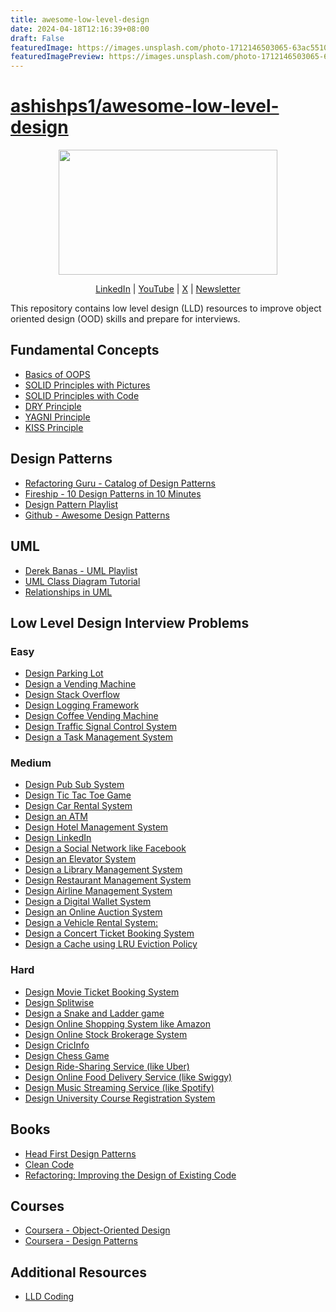 ```yaml
---
title: awesome-low-level-design
date: 2024-04-18T12:16:39+08:00
draft: False
featuredImage: https://images.unsplash.com/photo-1712146503065-63ac5510f2f3?ixid=M3w0NjAwMjJ8MHwxfHJhbmRvbXx8fHx8fHx8fDE3MTM0MTM3MTB8&ixlib=rb-4.0.3
featuredImagePreview: https://images.unsplash.com/photo-1712146503065-63ac5510f2f3?ixid=M3w0NjAwMjJ8MHwxfHJhbmRvbXx8fHx8fHx8fDE3MTM0MTM3MTB8&ixlib=rb-4.0.3
---
```


# [ashishps1/awesome-low-level-design](https://github.com/ashishps1/awesome-low-level-design)

<p align="center">
  <img src="images/lld-repo-logo.png" width="350" height="200">
</p>
<p align="center">
  <a href="https://www.linkedin.com/in/ashishps1/">LinkedIn</a> | <a href="https://www.youtube.com/@ashishps_1/videos">YouTube</a> | <a href="https://twitter.com/ashishps_1">X</a> | <a href="https://newsletter.ashishps.com/">Newsletter</a>
</p>
This repository contains low level design (LLD) resources to improve object oriented design (OOD) skills and prepare for interviews.

## Fundamental Concepts
- [Basics of OOPS](concepts/OOPS.md)
- [SOLID Principles with Pictures](https://medium.com/backticks-tildes/the-s-o-l-i-d-principles-in-pictures-b34ce2f1e898)
- [SOLID Principles with Code](https://newsletter.ashishps.com/p/solid-principles-explained-with-code)
- [DRY Principle](concepts/DRY.md)
- [YAGNI Principle](concepts/YAGNI.md)
- [KISS Principle](concepts/KISS.md)

## Design Patterns
- [Refactoring Guru - Catalog of Design Patterns](https://refactoring.guru/design-patterns/catalog)
- [Fireship - 10 Design Patterns in 10 Minutes](https://www.youtube.com/watch?v=tv-_1er1mWI&pp=ygUPZGVzaWduIHBhdHRlcm5z)
- [Design Pattern Playlist](https://www.youtube.com/watch?v=v9ejT8FO-7I&list=PLrhzvIcii6GNjpARdnO4ueTUAVR9eMBpc)
- [Github - Awesome Design Patterns](https://github.com/DovAmir/awesome-design-patterns)

## UML
- [Derek Banas - UML Playlist](https://www.youtube.com/playlist?list=PLGLfVvz_LVvQ5G-LdJ8RLqe-ndo7QITYc)
- [UML Class Diagram Tutorial](https://www.visual-paradigm.com/guide/uml-unified-modeling-language/uml-class-diagram-tutorial/)
- [Relationships in UML](https://blog.visual-paradigm.com/what-are-the-six-types-of-relationships-in-uml-class-diagrams/)

## Low Level Design Interview Problems
### Easy
- [Design Parking Lot](problems/parking-lot.md)
- [Design a Vending Machine](https://medium.com/swlh/vending-machine-design-a-state-design-pattern-approach-5b7e1a026cd2)
- [Design Stack Overflow](problems/stack-overflow.md)
- [Design Logging Framework](problems/logging-framework.md)
- [Design Coffee Vending Machine](problems/coffee-vending-machine.md)
- [Design Traffic Signal Control System](problems/traffic-signal.md)
- [Design a Task Management System](problems/task-management-system.md)
### Medium
- [Design Pub Sub System](problems/pub-sub-system.md)
- [Design Tic Tac Toe Game](problems/tic-tac-toe.md)
- [Design Car Rental System](problems/car-rental-system.md)
- [Design an ATM](problems/atm.md)
- [Design Hotel Management System](problems/hotel-management-system.md)
- [Design LinkedIn](problems/linkedin.md)
- [Design a Social Network like Facebook](problems/facebook.md)
- [Design an Elevator System](problems/elevator-system.md)
- [Design a Library Management System](problems/library-management-system.md)
- [Design Restaurant Management System](problems/restaurant-management-system.md)
- [Design Airline Management System](problems/airline-management-system.md)
- [Design a Digital Wallet System](problems/digital-wallet-system.md)
- [Design an Online Auction System](problems/online-auction-system.md)
- [Design a Vehicle Rental System:](problems/vehicle-rental-system.md)
- [Design a Concert Ticket Booking System](problems/concert-ticketing-system.md)
- [Design a Cache using LRU Eviction Policy](problems/lru-cache.md)
### Hard
- [Design Movie Ticket Booking System](https://www.youtube.com/watch?v=CC7DwkQOsS0&list=PLAC2AM9O1C5KioUMeH9qIjbAV_RMmX8rd&index=8)
- [Design Splitwise](https://workat.tech/machine-coding/editorial/how-to-design-splitwise-machine-coding-ayvnfo1tfst6)
- [Design a Snake and Ladder game](https://workat.tech/machine-coding/editorial/how-to-design-snake-and-ladder-machine-coding-ehskk9c40x2w)
- [Design Online Shopping System like Amazon](problems/amazon.md)
- [Design Online Stock Brokerage System](problems/online-stock-brokerage-system.md)
- [Design CricInfo](https://www.youtube.com/watch?v=VDqwCo6lhkY&list=PLAC2AM9O1C5KioUMeH9qIjbAV_RMmX8rd&index=6)
- [Design Chess Game](problems/chess-game.md)
- [Design Ride-Sharing Service (like Uber)](problems/ride-sharing-service.md)
- [Design Online Food Delivery Service (like Swiggy)](problems/food-delivery-service.md)
- [Design Music Streaming Service (like Spotify)](problems/music-streaming-service.md)
- [Design University Course Registration System](problems/course-registration-system.md)

## Books
- [Head First Design Patterns](https://www.amazon.com/Head-First-Design-Patterns-Object-Oriented/dp/149207800X/)
- [Clean Code](https://www.amazon.com/Clean-Code-Handbook-Software-Craftsmanship/dp/B08X8ZXT15)
- [Refactoring: Improving the Design of Existing Code](https://www.amazon.com/Refactoring-Improving-Existing-Addison-Wesley-Signature/dp/0134757599/)

## Courses
- [Coursera - Object-Oriented Design](https://www.coursera.org/learn/object-oriented-design)
- [Coursera - Design Patterns](https://www.coursera.org/learn/design-patterns)

## Additional Resources
- [LLD Coding](http://lldcoding.com)

